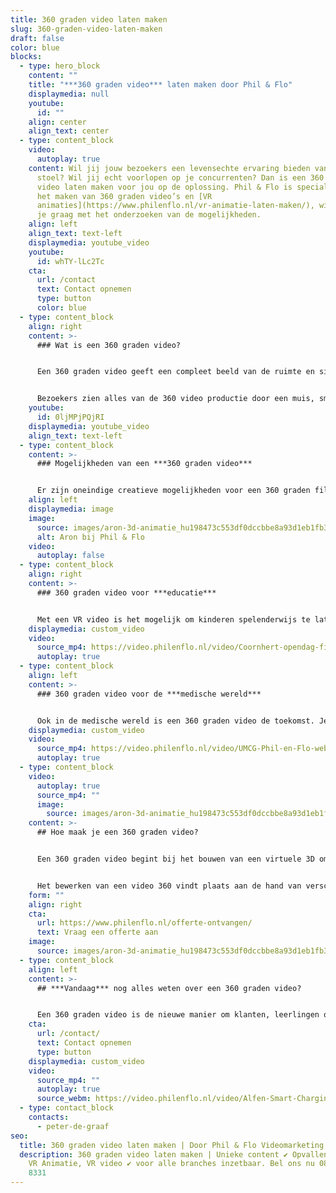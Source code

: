 ```yaml
---
title: 360 graden video laten maken
slug: 360-graden-video-laten-maken
draft: false
color: blue
blocks:
  - type: hero_block
    content: ""
    title: "***360 graden video*** laten maken door Phil & Flo"
    displaymedia: null
    youtube:
      id: ""
    align: center
    align_text: center
  - type: content_block
    video:
      autoplay: true
    content: Wil jij jouw bezoekers een levensechte ervaring bieden vanuit de luie
      stoel? Wil jij echt voorlopen op je concurrenten? Dan is een 360 graden
      video laten maken voor jou op de oplossing. Phil & Flo is specialist in
      het maken van 360 graden video’s en [VR
      animaties](https://www.philenflo.nl/vr-animatie-laten-maken/), wij helpen
      je graag met het onderzoeken van de mogelijkheden.
    align: left
    align_text: text-left
    displaymedia: youtube_video
    youtube:
      id: whTY-lLc2Tc
    cta:
      url: /contact
      text: Contact opnemen
      type: button
      color: blue
  - type: content_block
    align: right
    content: >-
      ### Wat is een 360 graden video?


      Een 360 graden video geeft een compleet beeld van de ruimte en situatie in alle richtingen. De kijker kan helemaal om zich heen kijken. Phil & Flo bouwt voor een video 360 een virtuele 3D omgeving en daar komt een virtuele camera in om een grote animatie van de film te maken. 


      Bezoekers zien alles van de 360 video productie door een muis, smartphonescherm of toetsenbord te gebruiken om het zicht door de ruimte heen te laten bewegen. Bij het dragen van een VR bril is het zelfs mogelijk om door het hoofd te bewegen in de rondte te kijken in 360 graden video’s. Zo ervaart de bezoeker het kijken naar de film als het zien in het gewone leven.
    youtube:
      id: 0ljMPjPQjRI
    displaymedia: youtube_video
    align_text: text-left
  - type: content_block
    content: >-
      ### Mogelijkheden van een ***360 graden video***


      Er zijn oneindige creatieve mogelijkheden voor een 360 graden film. Om je van inspiratie te voorzien leggen we je graag wat voorbeelden uit. Heb je zelf een ander idee in gedachten? Leg het aan ons voor en wij komen graag met een voorstel. De mogelijkheden zijn oneindig.
    align: left
    displaymedia: image
    image:
      source: images/aron-3d-animatie_hu198473c553df0dccbbe8a93d1eb1fb38_183067_930x500_fill_q75_box_center.jpg
      alt: Aron bij Phil & Flo
    video:
      autoplay: false
  - type: content_block
    align: right
    content: >-
      ### 360 graden video voor ***educatie***


      Met een VR video is het mogelijk om kinderen spelenderwijs te laten leren, dit is natuurlijk altijd beter dan het lezen uit een boekje. Een 360 graden video is niet alleen geschikt voor kleine kinderen, maar ook voor de oudere student.  Een gemiddeld mens onthoudt 10% wat het hoort, 20% van wat het leest en maar liefst 90% van wat het ervaart. Dit zorgt ervoor dat een 360 graden video zeer effectief is. Wil je als school echt effectief kennis overdragen? Dan is een 360 graden video de oplossing.
    displaymedia: custom_video
    video:
      source_mp4: https://video.philenflo.nl/video/Coornhert-opendag-film2-Phil-en-Flo.mp4
      autoplay: true
  - type: content_block
    align: left
    content: >-
      ### 360 graden video voor de ***medische wereld***


      Ook in de medische wereld is een 360 graden video de toekomst. Je kan onder andere artsen beter opleiden door een [VR video](https://www.philenflo.nl/oplossingen/virtual-reality/). Een student geneeskunde kan een operatie ontelbare keren meemaken voordat hij zelf gaat opereren. Dit zorgt voor veel minder medische fouten. Kijkoperaties kunnen worden nagebootst en door het besturen van virtuele instrumenten kan men handelingen oefenen. Voornamelijk dankzij het trainen van de oog-handcoördinatie kunnen artsen zich goed voorbereiden op een operatie.
    displaymedia: custom_video
    video:
      source_mp4: https://video.philenflo.nl/video/UMCG-Phil-en-Flo-website-source.mp4
      autoplay: true
  - type: content_block
    video:
      autoplay: true
      source_mp4: ""
      image:
        source: images/aron-3d-animatie_hu198473c553df0dccbbe8a93d1eb1fb38_183067_930x500_fill_q75_box_center.jpg
    content: >-
      ## Hoe maak je een 360 graden video?


      Een 360 graden video begint bij het bouwen van een virtuele 3D omgeving. Hierin plaatsen wij een virtuele camera om vervolgens een grote animatie van de film te maken. Er komen verschillende aspecten kijken bij het maken van een 360 video productie. Het opzetten van de omgeving en het filmen van de situatie is nog maar het begin, want het is natuurlijk ook nodig om de video te bewerken.


      Het bewerken van een video 360 vindt plaats aan de hand van verschillende technieken. Denk maar aan het bepalen van de kijkrichting, maar ook aan de toevoeging van een titel of het realiseren van audio en muziek. Met de toevoeging van dergelijke effecten is het onder meer mogelijk om bij de kijker zelfs de zintuigen te laten prikkelen. Denk maar aan een combinatie van het kijken naar de beelden, het horen van geluid en de associatie met geurbeleving. Na de bewerking van een 360 graden video is de film klaar om gezien te worden. Overigens is daarbij een extra belevingseffect aan te brengen door een VR bril op te zetten.
    form: ""
    align: right
    cta:
      url: https://www.philenflo.nl/offerte-ontvangen/
      text: Vraag een offerte aan
    image:
      source: images/aron-3d-animatie_hu198473c553df0dccbbe8a93d1eb1fb38_183067_930x500_fill_q75_box_center.jpg
  - type: content_block
    align: left
    content: >-
      ## ***Vandaag*** nog alles weten over een 360 graden video?


      Een 360 graden video is de nieuwe manier om klanten, leerlingen of partners wat te laten ervaren of meemaken. Ben je nieuwsgierig naar de mogelijkheden van een 360 graden video? Kom snel met ons in contact en kom vandaag alles nog te weten over de oneindige wereld van 360 graden video’s, zoals [virtuele tours](https://www.philenflo.nl/virtuele-tour/). Beleef bij ons in de VR Room de ervaring van Virtual Reality!
    cta:
      url: /contact/
      text: Contact opnemen
      type: button
    displaymedia: custom_video
    video:
      source_mp4: ""
      autoplay: true
      source_webm: https://video.philenflo.nl/video/Alfen-Smart-Charging-Network-Philenflo.webm
  - type: contact_block
    contacts:
      - peter-de-graaf
seo:
  title: 360 graden video laten maken | Door Phil & Flo Videomarketing
  description: 360 graden video laten maken | Unieke content ✔ Opvallend verhaal ✔
    VR Animatie, VR video ✔ voor alle branches inzetbaar. Bel ons nu 085 - 273
    8331
---
```


